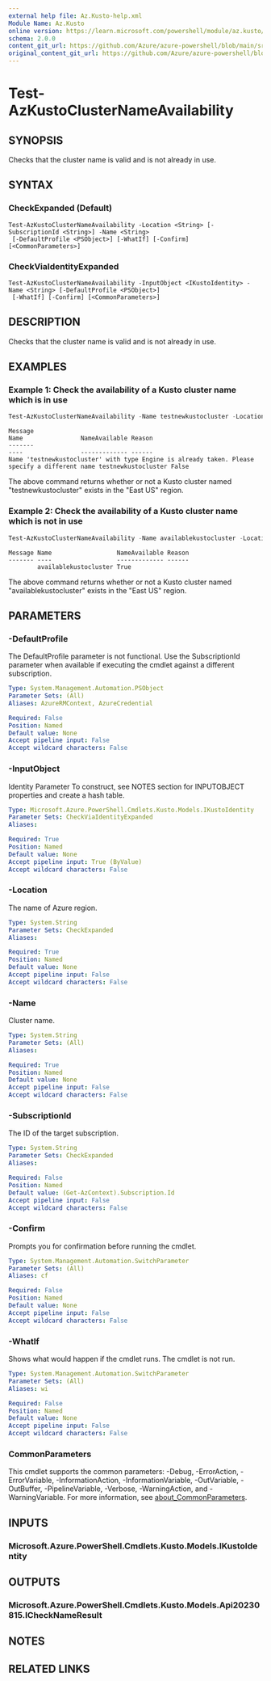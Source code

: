 ```yaml
---
external help file: Az.Kusto-help.xml
Module Name: Az.Kusto
online version: https://learn.microsoft.com/powershell/module/az.kusto/test-azkustoclusternameavailability
schema: 2.0.0
content_git_url: https://github.com/Azure/azure-powershell/blob/main/src/Kusto/Kusto/help/Test-AzKustoClusterNameAvailability.md
original_content_git_url: https://github.com/Azure/azure-powershell/blob/main/src/Kusto/Kusto/help/Test-AzKustoClusterNameAvailability.md
---
```


# Test-AzKustoClusterNameAvailability

## SYNOPSIS
Checks that the cluster name is valid and is not already in use.

## SYNTAX

### CheckExpanded (Default)
```
Test-AzKustoClusterNameAvailability -Location <String> [-SubscriptionId <String>] -Name <String>
 [-DefaultProfile <PSObject>] [-WhatIf] [-Confirm] [<CommonParameters>]
```

### CheckViaIdentityExpanded
```
Test-AzKustoClusterNameAvailability -InputObject <IKustoIdentity> -Name <String> [-DefaultProfile <PSObject>]
 [-WhatIf] [-Confirm] [<CommonParameters>]
```

## DESCRIPTION
Checks that the cluster name is valid and is not already in use.

## EXAMPLES

### Example 1: Check the availability of a Kusto cluster name which is in use
```powershell
Test-AzKustoClusterNameAvailability -Name testnewkustocluster -Location 'East US'
```

```output
Message                                                                                       Name                NameAvailable Reason
-------                                                                                       ----                ------------- ------
Name 'testnewkustocluster' with type Engine is already taken. Please specify a different name testnewkustocluster False
```

The above command returns whether or not a Kusto cluster named "testnewkustocluster" exists in the "East US" region.

### Example 2: Check the availability of a Kusto cluster name which is not in use
```powershell
Test-AzKustoClusterNameAvailability -Name availablekustocluster -Location 'East US'
```

```output
Message Name                  NameAvailable Reason
------- ----                  ------------- ------
        availablekustocluster True
```

The above command returns whether or not a Kusto cluster named "availablekustocluster" exists in the "East US" region.

## PARAMETERS

### -DefaultProfile
The DefaultProfile parameter is not functional.
Use the SubscriptionId parameter when available if executing the cmdlet against a different subscription.

```yaml
Type: System.Management.Automation.PSObject
Parameter Sets: (All)
Aliases: AzureRMContext, AzureCredential

Required: False
Position: Named
Default value: None
Accept pipeline input: False
Accept wildcard characters: False
```

### -InputObject
Identity Parameter
To construct, see NOTES section for INPUTOBJECT properties and create a hash table.

```yaml
Type: Microsoft.Azure.PowerShell.Cmdlets.Kusto.Models.IKustoIdentity
Parameter Sets: CheckViaIdentityExpanded
Aliases:

Required: True
Position: Named
Default value: None
Accept pipeline input: True (ByValue)
Accept wildcard characters: False
```

### -Location
The name of Azure region.

```yaml
Type: System.String
Parameter Sets: CheckExpanded
Aliases:

Required: True
Position: Named
Default value: None
Accept pipeline input: False
Accept wildcard characters: False
```

### -Name
Cluster name.

```yaml
Type: System.String
Parameter Sets: (All)
Aliases:

Required: True
Position: Named
Default value: None
Accept pipeline input: False
Accept wildcard characters: False
```

### -SubscriptionId
The ID of the target subscription.

```yaml
Type: System.String
Parameter Sets: CheckExpanded
Aliases:

Required: False
Position: Named
Default value: (Get-AzContext).Subscription.Id
Accept pipeline input: False
Accept wildcard characters: False
```

### -Confirm
Prompts you for confirmation before running the cmdlet.

```yaml
Type: System.Management.Automation.SwitchParameter
Parameter Sets: (All)
Aliases: cf

Required: False
Position: Named
Default value: None
Accept pipeline input: False
Accept wildcard characters: False
```

### -WhatIf
Shows what would happen if the cmdlet runs.
The cmdlet is not run.

```yaml
Type: System.Management.Automation.SwitchParameter
Parameter Sets: (All)
Aliases: wi

Required: False
Position: Named
Default value: None
Accept pipeline input: False
Accept wildcard characters: False
```

### CommonParameters
This cmdlet supports the common parameters: -Debug, -ErrorAction, -ErrorVariable, -InformationAction, -InformationVariable, -OutVariable, -OutBuffer, -PipelineVariable, -Verbose, -WarningAction, and -WarningVariable. For more information, see [about_CommonParameters](http://go.microsoft.com/fwlink/?LinkID=113216).

## INPUTS

### Microsoft.Azure.PowerShell.Cmdlets.Kusto.Models.IKustoIdentity

## OUTPUTS

### Microsoft.Azure.PowerShell.Cmdlets.Kusto.Models.Api20230815.ICheckNameResult

## NOTES

## RELATED LINKS
